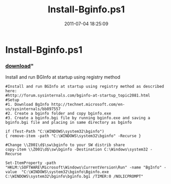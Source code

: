﻿---
pid:            2766
parent:         0
children:       
poster:         Chad Miller
title:          Install-Bginfo.ps1
date:           2011-07-04 18:25:09
format:         posh
---

# Install-Bginfo.ps1

### [download](2766.ps1)"

Install and run BGInfo at startup using registry method 

```posh
#Install and run BGInfo at startup using registry method as described here:
#http://forum.sysinternals.com/bginfo-at-startup_topic2081.html
#Setup 
#1. Download BgInfo http://technet.microsoft.com/en-us/sysinternals/bb897557
#2. Create a bginfo folder and copy bginfo.exe
#3. Create a bginfo.bgi file by running bginfo.exe and saving a bginfo.bgi file and placing in same directory as bginfo

if (Test-Path "C:\WINDOWS\system32\bginfo")
{ remove-item -path "C:\WINDOWS\system32\bginfo" -Recurse }

#Change \\Z001\d$\sw\bginfo to your SW distrib share
copy-item \\Z001\d$\sw\bginfo -Destination C:\Windows\system32 -Recurse

Set-ItemProperty -path "HKLM:\SOFTWARE\Microsoft\Windows\CurrentVersion\Run" -name "BgInfo" -value  "C:\WINDOWS\system32\bginfo\Bginfo.exe C:\WINDOWS\system32\bginfo\bginfo.bgi /TIMER:0 /NOLICPROMPT"
```
